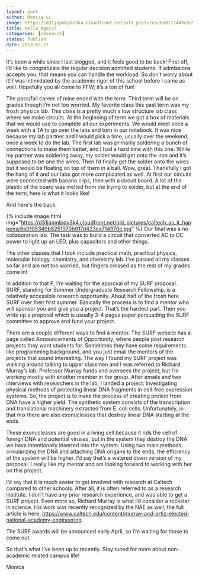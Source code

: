 ```yaml
---
layout: post
author: Monica Li
image: https://d31japmlpdv3k4.cloudfront.net/old_pictures/6a0177449c8a5f970d017c380f7df8970b-800wi.jpg
title: Hello Again! 
categories: [research]
status: Publish
date: 2013-03-27
---
```



It’s been a while since I last blogged, and it feels
good to be back! First off, I’d like to congratulate the regular decision
admitted students. If admissions accepts you, that means you can handle the
workload. So don’t worry about it! I was intimidated by the academic rigor of
this school before I came as well. Hopefully you all come to PFW; it’s a ton of
fun!

The pass/fail career of mine ended with the term. Third term
will be on grades though I’m not too worried. My favorite class this past term
was my frosh physics lab. This class is a pretty much a low structure lab class
where we make circuits. At the beginning of term we got a box of materials that
we would use to complete all our experiments. We would meet once a week with a
TA to go over the labs and turn in our notebook. It was nice because my lab
partner and I would pick a time, usually over the weekend, once a week to do
the lab. The first lab was primarily soldering a bunch of connections to make
them better, and I had a hard time with this one. While my partner was
soldering away, my solder would get onto the iron and it’s supposed to be one
the wires. Then I’d finally get the solder onto the wires but it would be
floating on top of them in a ball. Wow, great. Thankfully I got the hang of it
and our labs got more complicated as well. At first our circuits were connected
with banana clips, then with a circuit board. A lot of the plastic of the board
was melted from me trying to solder, but at the end of the term, here is what it
looks like!

And here's the back.


{% include image.html img="https://d31japmlpdv3k4.cloudfront.net/old_pictures/caltech_as_it_happens/6a0105349b8251970b017d423ea714970c.jpg" %}
Our final was a no collaboration lab. The task was to build
a circuit that converted AC to DC power to light up an LED, plus capacitors and
other things. 

The other classes that I took include practical math, practical
physics, molecular biology, chemistry, and chemistry lab. I’ve passed all my
classes so far and am not too worried, but fingers crossed as the rest of my
grades come in!

In addition to that P, I’m waiting for the approval of my
SURF proposal. SURF, standing for Summer Undergraduate Research Fellowship, is
a relatively accessible research opportunity. About half of the frosh here SURF
over their first summer. Basically the process is to find a mentor who will
sponsor you and give you a project. That’s the hardest part. Then you write up
a proposal which is usually 3-4 pages paper persuading the SURF committee to
approve and fund your project.

There are a couple different ways to find a
mentor. The SURF website has a page called Announcements of Opportunity, where
people post research projects they want students for. Sometimes they have some
requirements like programming background, and you just email the mentors of the
projects that sound interesting. The way I found my SURF project was walking
around talking to upper classmen and I was referred to Richard Murray’s lab. Professor
Murray funds and oversees the project, but I’m working mostly with another
member in the group. After emails and two interviews with researchers in the
lab, I landed a project: Investigating
physical methods of protecting linear DNA fragments in cell-free expression
systems. So, the project is to make the process of creating protein from DNA
have a higher yield. The synthetic system consists of the transcription and
translational machinery extracted from E. coli cells. Unfortunately, in that
mix there are also exonucleases that destroy linear DNA starting at the ends.

These exonucleases are good in a living cell because it rids the cell of
foreign DNA and potential viruses, but in the system they destroy the DNA we
have intentionally inserted into the system. Using two main methods,
circularizing the DNA and attaching DNA origami to the ends, the efficiency of
the system will be higher. I’d say that’s a watered down version of my
proposal. I really like my mentor and am looking forward to working with her on
this project.

I’d say
that it is much easier to get involved with research at Caltech compared to
other schools. After all, it is often referred to as a research institute. I
don’t have any prior research experience, and was able to get a SURF project. Even
more so, Richard Murray is what I’d consider a rockstar in science. His work
was recently recognized by the NAE as well; the full article is here: <a href="https://www.caltech.edu/content/murray-and-ortiz-elected-national-academy-engineering">https://www.caltech.edu/content/murray-and-ortiz-elected-national-academy-engineering</a>.

The SURF awards will be announced early April, so I’m waiting for those to come
out.

So that’s
what I’ve been up to recently. Stay tuned for more about non-academic related
campus life! 

Monica

